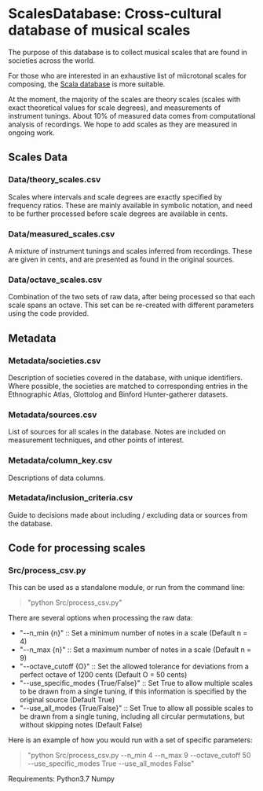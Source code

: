 # ScalesDatabase: Cross-cultural database of musical scales

The purpose of this database is to collect musical scales that are found in societies across the world.

For those who are interested in an exhaustive list of miicrotonal scales for composing, the [Scala database](https://www.huygens-fokker.org/scala/) is more suitable.

At the moment, the majority of the scales are theory scales (scales with exact theoretical values for scale degrees), and measurements of instrument tunings. About 10% of measured data comes from computational analysis of recordings. We hope to add scales as they are measured in ongoing work.

## Scales Data

### Data/theory_scales.csv
Scales where intervals and scale degrees are exactly specified by frequency ratios. These are mainly available in symbolic notation, and need to be further processed before scale degrees are available in cents.

### Data/measured_scales.csv
A mixture of instrument tunings and scales inferred from recordings. These are given in cents, and are presented as found in the original sources.

### Data/octave_scales.csv
Combination of the two sets of raw data, after being processed so that each scale spans an octave. This  set can be re-created with different parameters using the code provided.

## Metadata

### Metadata/societies.csv
Description of societies covered in the database, with unique identifiers. Where possible, the societies are matched to corresponding entries in the Ethnographic Atlas, Glottolog and Binford Hunter-gatherer datasets.

### Metadata/sources.csv
List of sources for all scales in the database. Notes are included on measurement techniques, and other points of interest.

### Metadata/column_key.csv
Descriptions of data columns.

### Metadata/inclusion_criteria.csv
Guide to decisions made about including / excluding data or sources from the database.


## Code for processing scales

### Src/process_csv.py

This can be used as a standalone module, or run from the command line:
>"python Src/process_csv.py"

There are several options when processing the raw data:
- "--n_min {n}" :: Set a minimum number of notes in a scale (Default n = 4)
- "--n_max {n}" :: Set a maximum number of notes in a scale (Default n = 9)
- "--octave_cutoff {O}" :: Set the allowed tolerance for deviations from a perfect octave of 1200 cents (Default O = 50 cents)
- "--use_specific_modes {True/False}" :: Set True to allow multiple scales to be drawn from a single tuning, if this information is specified by the original source (Default True)
- "--use_all_modes {True/False}" :: Set True to allow all possible scales to be drawn from a single tuning, including all circular permutations, but without skipping notes (Default False)

Here is an example of how you would run with a set of specific parameters:
>"python Src/process_csv.py --n_min 4 --n_max 9 --octave_cutoff 50 --use_specific_modes True --use_all_modes False"


Requirements:
Python3.7
Numpy
